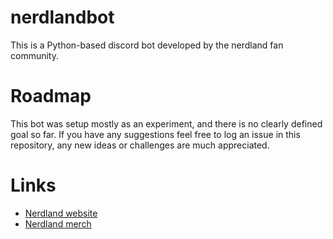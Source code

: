 # nerdlandbot
This is a Python-based discord bot developed by the nerdland fan community.

# Roadmap
This bot was setup mostly as an experiment, and there is no clearly defined goal so far.
If you have any suggestions feel free to log an issue in this repository, any new ideas or challenges are much appreciated.

# Links
* [Nerdland website](https://nerdland.be)
* [Nerdland merch](https://www.mistert.be/nerdland)